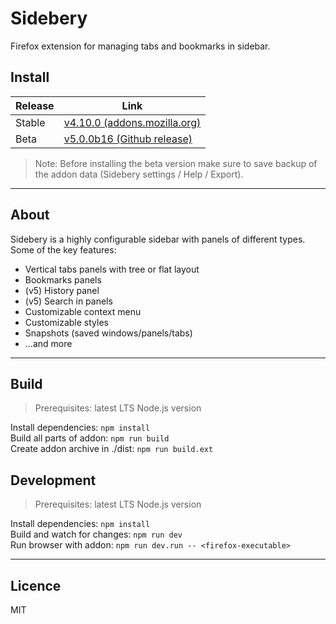 # Sidebery

Firefox extension for managing tabs and bookmarks in sidebar.

## Install

| Release | Link |
|---------|------|
| Stable | [v4.10.0 (addons.mozilla.org)](https://addons.mozilla.org/firefox/addon/sidebery/) |
| Beta   | [v5.0.0b16 (Github release)](https://github.com/mbnuqw/sidebery/releases/tag/v5.0.0b16) |

> Note: Before installing the beta version make sure to save backup of the addon data (Sidebery settings / Help / Export).

---

## About

Sidebery is a highly configurable sidebar with panels of different types. Some of the key features:

- Vertical tabs panels with tree or flat layout
- Bookmarks panels
- (v5) History panel
- (v5) Search in panels
- Customizable context menu
- Customizable styles
- Snapshots (saved windows/panels/tabs)
- ...and more

---

## Build

> Prerequisites: latest LTS Node.js version

Install dependencies: `npm install`  
Build all parts of addon: `npm run build`  
Create addon archive in ./dist: `npm run build.ext`

## Development

> Prerequisites: latest LTS Node.js version

Install dependencies: `npm install`  
Build and watch for changes: `npm run dev`  
Run browser with addon: `npm run dev.run -- <firefox-executable>`  

---

## Licence

MIT
